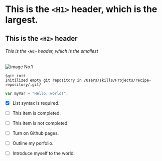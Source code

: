 # This is the `<H1>` header, which is the largest.
## This is the `<H2>` header
###### This is the `<H6>` header, which is the smallest

![image No.1](https://octodex.github.com/images/yaktocat.png)

```
$git init
Initilized empty git repository in /Users/skills/Projects/recipe-repository/.git/
```

```javascript
var myVar = "Hello, world!";
```

- [x] List syntax is required.
- [ ] This item is completed.
- [ ] This item is not completed.

- [ ] Turn on Github pages.
- [ ] Outline my porfolio.
- [ ] Introduce myself to the world.
